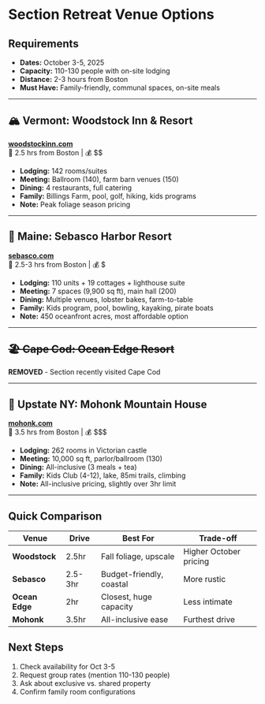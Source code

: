 # Section Retreat Venue Options

## Requirements
- **Dates:** October 3-5, 2025
- **Capacity:** 110-130 people with on-site lodging
- **Distance:** 2-3 hours from Boston
- **Must Have:** Family-friendly, communal spaces, on-site meals

---

## 🏔️ Vermont: Woodstock Inn & Resort
**[woodstockinn.com](https://www.woodstockinn.com)**  
📍 2.5 hrs from Boston | 💰 $$

- **Lodging:** 142 rooms/suites
- **Meeting:** Ballroom (140), farm barn venues (150)
- **Dining:** 4 restaurants, full catering
- **Family:** Billings Farm, pool, golf, hiking, kids programs
- **Note:** Peak foliage season pricing

---

## 🦞 Maine: Sebasco Harbor Resort  
**[sebasco.com](https://www.sebasco.com)**  
📍 2.5-3 hrs from Boston | 💰 $

- **Lodging:** 110 units + 19 cottages + lighthouse suite
- **Meeting:** 7 spaces (9,900 sq ft), main hall (200)
- **Dining:** Multiple venues, lobster bakes, farm-to-table
- **Family:** Kids program, pool, bowling, kayaking, pirate boats
- **Note:** 450 oceanfront acres, most affordable option

---

## ~~🏖️ Cape Cod: Ocean Edge Resort~~
**REMOVED** - Section recently visited Cape Cod

---

## 🏰 Upstate NY: Mohonk Mountain House
**[mohonk.com](https://www.mohonk.com)**  
📍 3.5 hrs from Boston | 💰 $$$

- **Lodging:** 262 rooms in Victorian castle
- **Meeting:** 10,000 sq ft, parlor/ballroom (130)
- **Dining:** All-inclusive (3 meals + tea)
- **Family:** Kids Club (4-12), lake, 85mi trails, climbing
- **Note:** All-inclusive pricing, slightly over 3hr limit

---

## Quick Comparison

| Venue | Drive | Best For | Trade-off |
|-------|-------|----------|-----------|
| **Woodstock** | 2.5hr | Fall foliage, upscale | Higher October pricing |
| **Sebasco** | 2.5-3hr | Budget-friendly, coastal | More rustic |
| **Ocean Edge** | 2hr | Closest, huge capacity | Less intimate |
| **Mohonk** | 3.5hr | All-inclusive ease | Furthest drive |

## Next Steps
1. Check availability for Oct 3-5
2. Request group rates (mention 110-130 people)
3. Ask about exclusive vs. shared property
4. Confirm family room configurations